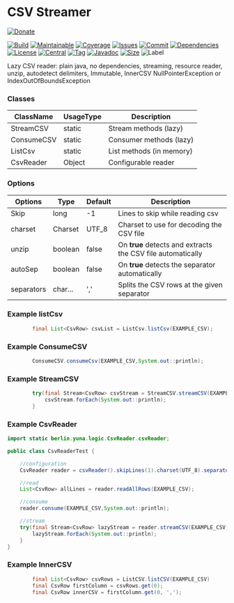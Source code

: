 # CSV Streamer

[![Donate](https://img.shields.io/badge/Donate-PayPal-green.svg)](https://www.paypal.com/donate/?hosted_button_id=HFHFUT3G6TZF6)

[![Build][build_shield]][build_link]
[![Maintainable][maintainable_shield]][maintainable_link]
[![Coverage][coverage_shield]][coverage_link]
[![Issues][issues_shield]][issues_link]
[![Commit][commit_shield]][commit_link]
[![Dependencies][dependency_shield]][dependency_link]
[![License][license_shield]][license_link]
[![Central][central_shield]][central_link]
[![Tag][tag_shield]][tag_link]
[![Javadoc][javadoc_shield]][javadoc_link]
[![Size][size_shield]][size_shield]
![Label][label_shield]

[build_shield]: https://github.com/YunaBraska/csv-streamer/workflows/JAVA_CI/badge.svg
[build_link]: https://github.com/YunaBraska/csv-streamer/actions?query=workflow%3AJAVA_CI
[maintainable_shield]: https://img.shields.io/codeclimate/maintainability/YunaBraska/csv-streamer?style=flat-square
[maintainable_link]: https://codeclimate.com/github/YunaBraska/csv-streamer/maintainability
[coverage_shield]: https://img.shields.io/codeclimate/coverage/YunaBraska/csv-streamer?style=flat-square
[coverage_link]: https://codeclimate.com/github/YunaBraska/csv-streamer/test_coverage
[issues_shield]: https://img.shields.io/github/issues/YunaBraska/csv-streamer?style=flat-square
[issues_link]: https://github.com/YunaBraska/csv-streamer/commits/main
[commit_shield]: https://img.shields.io/github/last-commit/YunaBraska/csv-streamer?style=flat-square
[commit_link]: https://github.com/YunaBraska/csv-streamer/issues
[license_shield]: https://img.shields.io/github/license/YunaBraska/csv-streamer?style=flat-square
[license_link]: https://github.com/YunaBraska/csv-streamer/blob/main/LICENSE
[dependency_shield]: https://snyk.io/test/github/YunaBraska/csv-streamer/badge.svg?style=flat-square
[dependency_link]: https://snyk.io/test/github/YunaBraska/csv-streamer
[central_shield]: https://img.shields.io/maven-central/v/berlin.yuna/csv-streamer?style=flat-square
[central_link]:https://search.maven.org/artifact/berlin.yuna/csv-streamer
[tag_shield]: https://img.shields.io/github/v/tag/YunaBraska/csv-streamer?style=flat-square
[tag_link]: https://github.com/YunaBraska/csv-streamer/releases
[javadoc_shield]: https://javadoc.io/badge2/berlin.yuna/csv-streamer/javadoc.svg?style=flat-square
[javadoc_link]: https://javadoc.io/doc/berlin.yuna/csv-streamer
[size_shield]: https://img.shields.io/github/repo-size/YunaBraska/csv-streamer?style=flat-square
[label_shield]: https://img.shields.io/badge/Yuna-QueenInside-blueviolet?style=flat-square
[gitter_shield]: https://img.shields.io/gitter/room/YunaBraska/csv-streamer?style=flat-square
[gitter_link]: https://gitter.im/csv-streamer/Lobby

Lazy CSV reader: plain java, no dependencies, streaming, resource reader, unzip, autodetect delimiters, Immutable,
InnerCSV NullPointerException or IndexOutOfBoundsException

### Classes

| ClassName  | UsageType | Description              |
|------------|-----------|--------------------------|
| StreamCSV  | static    | Stream methods (lazy)    | 
| ConsumeCSV | static    | Consumer methods (lazy)  | 
| ListCsv    | static    | List methods (in memory) | 
| CsvReader  | Object    | Configurable reader      | 

### Options

| Options    | Type    | Default | Description                                                 |
|------------|---------|---------|-------------------------------------------------------------|
| Skip       | long    | -1      | Lines to skip while reading csv                             | 
| charset    | Charset | UTF_8   | Charset to use for decoding the CSV file                    | 
| unzip      | boolean | false   | On **true** detects and extracts the CSV file automatically | 
| autoSep    | boolean | false   | On **true** detects the separator automatically             | 
| separators | char... | ','     | Splits the CSV rows at the given separator                  | 

### Example listCsv

```java
        final List<CsvRow> csvList = ListCsv.listCsv(EXAMPLE_CSV);
```

### Example ConsumeCSV

```java
        ConsumeCSV.consumeCsv(EXAMPLE_CSV,System.out::println);
```

### Example StreamCSV

```java
        try(final Stream<CsvRow> csvStream = StreamCSV.streamCSV(EXAMPLE_CSV)){
            csvStream.forEach(System.out::println);
        }
```

### Example CsvReader

```java
import static berlin.yuna.logic.CsvReader.csvReader;

public class CsvReaderTest {

    //configuration
    CsvReader reader = csvReader().skipLines(1).charset(UTF_8).separator(';').unzip(true).autoSep(true);

    //read
    List<CsvRow> allLines = reader.readAllRows(EXAMPLE_CSV);

    //consume
    reader.consume(EXAMPLE_CSV,System.out::println);

    //stream
    try(final Stream<CsvRow> lazyStream = reader.streamCSV(EXAMPLE_CSV)){
        lazyStream.forEach(System.out::println);
    }
}
```

### Example InnerCSV

```java
        final List<CsvRow> csvRows = ListCSV.listCSV(EXAMPLE_CSV)
        final CsvRow firstColumn = csvRows.get(0);
        final CsvRow innerCSV = firstColumn.get(0, ','); 
```

